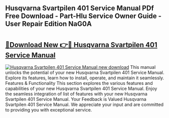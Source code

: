 ## Husqvarna Svartpilen 401 Service Manual PDf Free Download - Part-Hlu Service Owner Guide - User Repair Edition NaG0A

# <h2><a href="http://bc98864.oget.top/?id=Husqvarna+Svartpilen+401+Service+Manual">🔗Download New 👉🔴 Husqvarna Svartpilen 401 Service Manual</a></h2>

[![Husqvarna Svartpilen 401 Service Manual new download](https://i.imgur.com/5g1atiW.png)](http://bc98864.oget.top/?id=Husqvarna+Svartpilen+401+Service+Manual)
This manual unlocks the potential of your new Husqvarna Svartpilen 401 Service Manual. Explore its features, learn how to install, operate, and maintain it seamlessly. Features & Functionality This section explores the various features and capabilities of your new Husqvarna Svartpilen 401 Service Manual. Enjoy the seamless integration of list of features with your new Husqvarna Svartpilen 401 Service Manual. Your Feedback is Valued Husqvarna Svartpilen 401 Service Manual. We appreciate your input and are committed to providing you with exceptional service.
